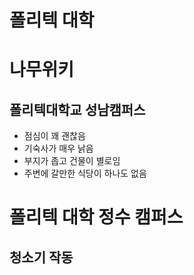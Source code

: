 
# 폴리텍 대학

# 나무위키

## 폴리텍대학교 성남캠퍼스
- 점심이 꽤 괜찮음
- 기숙사가 매우 낡음
- 부지가 좁고 건물이 별로임
- 주변에 갈만한 식당이 하나도 없음

# 폴리텍 대학 정수 캠퍼스

## 청소기 작동
